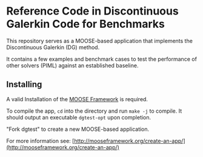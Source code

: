 Reference Code in Discontinuous Galerkin Code for Benchmarks
=====

This repository serves as a MOOSE-based application that implements the Discontinuous Galerkin (DG) method.

It contains a few examples and benchmark cases to test the performance of other solvers (PIML) against an established baseline.

Installing
----------

A valid Installation of the [MOOSE Framework](https://mooseframework.inl.gov/getting_started/installation/) is required.

To compile the app, `cd` into the directory and run `make -j` to compile. It should output an executable `dgtest-opt` upon completion.


"Fork dgtest" to create a new MOOSE-based application.

For more information see: [http://mooseframework.org/create-an-app/](http://mooseframework.org/create-an-app/)
